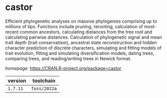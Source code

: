 # castor

Efficient phylogenetic analyses on massive phylogenies comprising up to millions of tips. Functions include pruning, rerooting, calculation of most-recent common ancestors, calculating distances from the tree root and calculating pairwise distances. Calculation of phylogenetic signal and mean trait depth (trait conservatism), ancestral state reconstruction and hidden character prediction of discrete characters, simulating and fitting models of trait evolution, fitting and simulating diversification models, dating trees, comparing trees, and reading/writing trees in Newick format.

*homepage*: <https://CRAN.R-project.org/package=castor>

version | toolchain
--------|----------
``1.7.11`` | ``foss/2022a``
